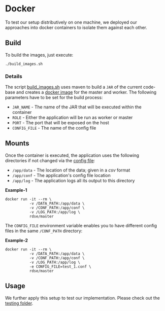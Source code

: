 # Docker

To test our setup distributively on one machine, we deployed our approaches into docker containers to isolate them against each other.

## Build

To build the images, just execute:

```
./build_images.sh
```

### Details

The script [build_images.sh](build_images.sh) uses maven to build a `JAR` of the current code-base and creates a 
[docker image](Dockerfile-DER) for the master and worker. The following parameters have to be set for the build process:
* `JAR_NAME` - The name of the JAR that will be executed within the container
* `ROLE` - Either the application will be run as worker or master
* `PORT` - The port that will be exposed on the host
* `CONFIG_FILE` - The name of the config file

## Mounts

Once the container is executed, the application uses the following directories if not changed via the [config file](..approaches/optimistic/src/main/resources/default.conf):

* `/app/data` - The location of the data; given in a *csv* format
* `/app/conf` - The application's config file location
* `/app/log` - The application logs all its output to this directory

**Example-1**
```
docker run -it --rm \
           -v /DATA_PATH:/app/data \
           -v /CONF_PATH:/app/conf \
           -v /LOG_PATH:/app/log \
           rdse/master
```

The `CONFIG_FILE` environment variable enables you to have different config files in the same `/CONF_PATH` directory:

**Example-2**
```
docker run -it --rm \
           -v /DATA_PATH:/app/data \
           -v /CONF_PATH:/app/conf \
           -v /LOG_PATH:/app/log \
           -e CONFIG_FILE=test_1.conf \
           rdse/master
```

## Usage

We further apply this setup to test our implementation. Please check out the [testing folder](../tests).
